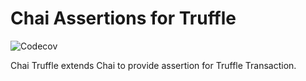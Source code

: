 # Chai Assertions for Truffle

![Codecov](https://img.shields.io/codecov/c/github/calvinlauco/chai-truffle.svg?token=da31e45005754a838c6e44ce946ed23a)

Chai Truffle extends Chai to provide assertion for Truffle Transaction.
